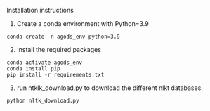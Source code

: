 Installation instructions 

1. Create a conda environment with Python=3.9

```
conda create -n agods_env python=3.9
```

2. Install the required packages 

```
conda activate agods_env 
conda install pip 
pip install -r requirements.txt 
```

3. run ntklk_download.py to download the different nlkt databases. 

```
python nltk_download.py
```
